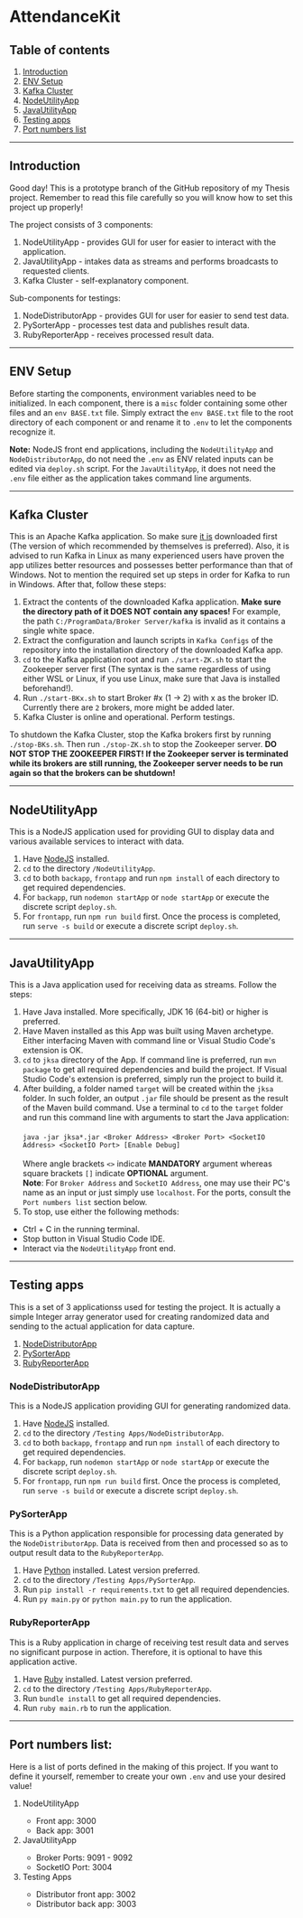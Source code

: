 # AttendanceKit

## Table of contents
1. [Introduction](#intro)
2. [ENV Setup](#env)
3. [Kafka Cluster](#kafka)
4. [NodeUtilityApp](#nodeapp)
5. [JavaUtilityApp](#javaapp)
6. [Testing apps](#testapp)
7. [Port numbers list](#portlist)
<hr/>

## Introduction <a name="intro"></a>
Good day! This is a prototype branch of the GitHub repository of my Thesis project. Remember to read this file carefully so you will know how to set this project up properly!

The project consists of 3 components:
<ol>
<li>NodeUtilityApp - provides GUI for user for easier to interact with the application.</li>
<li>JavaUtilityApp - intakes data as streams and performs broadcasts to requested clients.</li>
<li>Kafka Cluster - self-explanatory component.</li>
</ol>

Sub-components for testings:
<ol>
<li>NodeDistributorApp - provides GUI for user for easier to send test data.</li>
<li>PySorterApp - processes test data and publishes result data.</li>
<li>RubyReporterApp - receives processed result data.</li>
</ol>
<hr/>

## ENV Setup <a name="env"></a>
Before starting the components, environment variables need to be initialized. In each component, there is a `misc` folder containing some other files and an `env BASE.txt` file. Simply extract the `env BASE.txt` file to the root directory of each component or and rename it to `.env` to let the components recognize it.

**Note:** NodeJS front end applications, including the `NodeUtilityApp` and `NodeDistributorApp`, do not need the `.env` as ENV related inputs can be edited via `deploy.sh` script. For the `JavaUtilityApp`, it does not need the `.env` file either as the application takes command line arguments.

<hr/>

## Kafka Cluster <a name="kafka"></a>
This is an Apache Kafka application. So make sure [it is](https://kafka.apache.org/downloads) downloaded first (The version of which recommended by themselves is preferred). Also, it is advised to run Kafka in Linux as many experienced users have proven the app utilizes better resources and possesses better performance than that of Windows. Not to mention the required set up steps in order for Kafka to run in Windows. After that, follow these steps:
<br/>
1. Extract the contents of the downloaded Kafka application. **Make sure the directory path of it DOES NOT contain any spaces!** For example, the path `C:/ProgramData/Broker Server/kafka` is invalid as it contains a single white space.<br/>
2. Extract the configuration and launch scripts in `Kafka Configs` of the repository into the installation directory of the downloaded Kafka app.<br/>
3. `cd` to the Kafka application root and run `./start-ZK.sh` to start the Zookeeper server first (The syntax is the same regardless of using either WSL or Linux, if you use Linux, make sure that Java is installed beforehand!).<br/>
4. Run `./start-BKx.sh` to start Broker #x (1 -> 2) with x as the broker ID. Currently there are `2` brokers, more might be added later.
5. Kafka Cluster is online and operational. Perform testings.

To shutdown the Kafka Cluster, stop the Kafka brokers first by running `./stop-BKs.sh`. Then run `./stop-ZK.sh` to stop the Zookeeper server. **DO NOT STOP THE ZOOKEEPER FIRST! If the Zookeeper server is terminated while its brokers are still running, the Zookeeper server needs to be run again so that the brokers can be shutdown!**
<hr/>

## NodeUtilityApp <a name="nodeapp"></a>
This is a NodeJS application used for providing GUI to display data and various available services to interact with data.
1. Have [NodeJS](https://nodejs.org) installed.
2. `cd` to the directory `/NodeUtilityApp`.
3. `cd` to both `backapp`, `frontapp` and run `npm install` of each directory to get required dependencies.
4. For `backapp`, run `nodemon startApp` or `node startApp` or execute the discrete script `deploy.sh`.
5. For `frontapp`, run `npm run build` first. Once the process is completed, run `serve -s build` or execute a discrete script `deploy.sh`.
<hr/>

## JavaUtilityApp <a name="javaapp"></a>
This is a Java application used for receiving data as streams. Follow the steps:
1. Have Java installed. More specifically, JDK 16 (64-bit) or higher is preferred.
2. Have Maven installed as this App was built using Maven archetype. Either interfacing Maven with command line or Visual Studio Code's extension is OK.
3. `cd` to `jksa` directory of the App. If command line is preferred, run `mvn package` to get all required dependencies and build the project. If Visual Studio Code's extension is preferred, simply run the project to build it.
4. After building, a folder named `target` will be created within the `jksa` folder. In such folder, an output `.jar` file should be present as the result of the Maven build command. Use a terminal to `cd` to the `target` folder and run this command line with arguments to start the Java application:<br/><br/>`java -jar jksa*.jar <Broker Address> <Broker Port> <SocketIO Address> <SocketIO Port> [Enable Debug]`<br/><br/>Where angle brackets `<>` indicate **MANDATORY** argument whereas square brackets `[]` indicate **OPTIONAL** argument.
<br/>**Note**: For `Broker Address` and `SocketIO Address`, one may use their PC's name as an input or just simply use `localhost`. For the ports, consult the `Port numbers list` section below.
5. To stop, use either the following methods:
- Ctrl + C in the running terminal.
- Stop button in Visual Studio Code IDE.
- Interact via the `NodeUtilityApp` front end.
<hr/>

## Testing apps <a name="testapp"></a>
This is a set of 3 applicationss used for testing the project. It is actually a simple Integer array generator used for creating randomized data and sending to the actual application for data capture.

1. [NodeDistributorApp](#nodetestapp)
2. [PySorterApp](#pytestapp)
3. [RubyReporterApp](#rubytestapp)
</ol>

### NodeDistributorApp <a name="nodetestapp"></a>
This is a NodeJS application providing GUI for generating randomized data.
1. Have [NodeJS](https://nodejs.org) installed.
2. `cd` to the directory `/Testing Apps/NodeDistributorApp`.
3. `cd` to both `backapp`, `frontapp` and run `npm install` of each directory to get required dependencies.
4. For `backapp`, run `nodemon startApp` or `node startApp` or execute the discrete script `deploy.sh`.
5. For `frontapp`, run `npm run build` first. Once the process is completed, run `serve -s build` or execute a discrete script `deploy.sh`.

### PySorterApp <a name="pytestapp"></a>
This is a Python application responsible for processing data generated by the `NodeDistributorApp`. Data is received from then and processed so as to output result data to the `RubyReporterApp`.
1. Have [Python](https://www.python.org/downloads/) installed. Latest version preferred.
2. `cd` to the directory `/Testing Apps/PySorterApp`.
3. Run `pip install -r requirements.txt` to get all required dependencies.
4. Run `py main.py` or `python main.py` to run the application.

### RubyReporterApp <a name="rubytestapp"></a>
This is a Ruby application in charge of receiving test result data and serves no significant purpose in action. Therefore, it is optional to have this application active.
1. Have [Ruby](https://www.ruby-lang.org/en/downloads/) installed. Latest version preferred.
2. `cd` to the directory `/Testing Apps/RubyReporterApp`.
3. Run `bundle install` to get all required dependencies.
4. Run `ruby main.rb` to run the application.
<hr/>

## Port numbers list: <a name="portlist"></a>
Here is a list of ports defined in the making of this project. If you want to define it yourself, remember to create your own `.env` and use your desired value!
<ol>
  <li>NodeUtilityApp</li>
  <ul>
    <li>Front app: 3000</li>
    <li>Back app: 3001</li>
  </ul>
  <li>JavaUtilityApp</li>
  <ul>
    <li>Broker Ports: 9091 - 9092</li>
    <li>SocketIO Port: 3004</li>
  </ul>
  <li>Testing Apps</li>
  <ul>
    <li>Distributor front app: 3002</li>
    <li>Distributor back app: 3003</li>
  </ul>
</ol>
